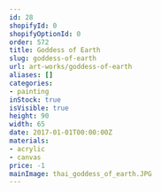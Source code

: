 ```yaml
---
id: 28
shopifyId: 0
shopifyOptionId: 0
order: 572
title: Goddess of Earth
slug: goddess-of-earth
url: art-works/goddess-of-earth
aliases: []
categories:
- painting
inStock: true
isVisible: true
height: 90
width: 65
date: 2017-01-01T00:00:00Z
materials:
- acrylic
- canvas
price: -1
mainImage: thai_goddess_of_earth.JPG
---
```

